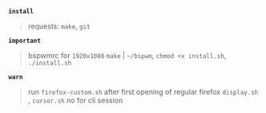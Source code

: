 **`install`**
> requests: `make`, `git`

**`important`**
> bspwmrc for `1920x1080`
> `make` | `~/bspwm`, `chmod +x install.sh`, `./install.sh`

**`warn`**
> run `firefox-custom.sh` after first opening of regular firefox
> `display.sh` , `cursor.sh` no for cli session
